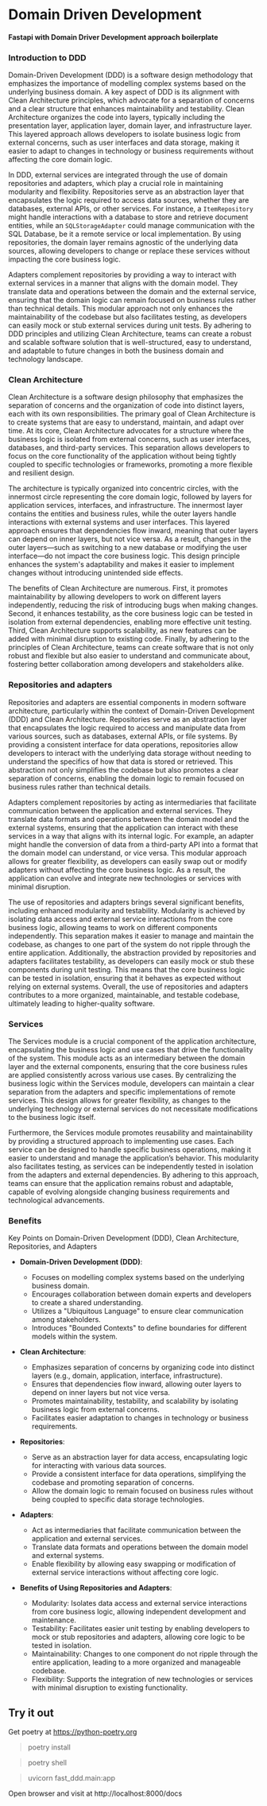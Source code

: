 
# Domain Driven Development
#### Fastapi with Domain Driver Development approach boilerplate


### Introduction to DDD

Domain-Driven Development (DDD) is a software design methodology that emphasizes the importance of modelling complex systems based on the underlying business domain. A key aspect of DDD is its alignment with Clean Architecture principles, which advocate for a separation of concerns and a clear structure that enhances maintainability and testability. Clean Architecture organizes the code into layers, typically including the presentation layer, application layer, domain layer, and infrastructure layer. This layered approach allows developers to isolate business logic from external concerns, such as user interfaces and data storage, making it easier to adapt to changes in technology or business requirements without affecting the core domain logic.

In DDD, external services are integrated through the use of domain repositories and adapters, which play a crucial role in maintaining modularity and flexibility. Repositories serve as an abstraction layer that encapsulates the logic required to access data sources, whether they are databases, external APIs, or other services. For instance, a `ItemRepository` might handle interactions with a database to store and retrieve document entities, while an `SQLStorageAdapter` could manage communication with the SQL Database, be it a remote service or local implementation. By using repositories, the domain layer remains agnostic of the underlying data sources, allowing developers to change or replace these services without impacting the core business logic.

Adapters complement repositories by providing a way to interact with external services in a manner that aligns with the domain model. They translate data and operations between the domain and the external service, ensuring that the domain logic can remain focused on business rules rather than technical details. This modular approach not only enhances the maintainability of the codebase but also facilitates testing, as developers can easily mock or stub external services during unit tests. By adhering to DDD principles and utilizing Clean Architecture, teams can create a robust and scalable software solution that is well-structured, easy to understand, and adaptable to future changes in both the business domain and technology landscape.



### Clean Architecture

Clean Architecture is a software design philosophy that emphasizes the separation of concerns and the organization of code into distinct layers, each with its own responsibilities. The primary goal of Clean Architecture is to create systems that are easy to understand, maintain, and adapt over time. At its core, Clean Architecture advocates for a structure where the business logic is isolated from external concerns, such as user interfaces, databases, and third-party services. This separation allows developers to focus on the core functionality of the application without being tightly coupled to specific technologies or frameworks, promoting a more flexible and resilient design.

The architecture is typically organized into concentric circles, with the innermost circle representing the core domain logic, followed by layers for application services, interfaces, and infrastructure. The innermost layer contains the entities and business rules, while the outer layers handle interactions with external systems and user interfaces. This layered approach ensures that dependencies flow inward, meaning that outer layers can depend on inner layers, but not vice versa. As a result, changes in the outer layers—such as switching to a new database or modifying the user interface—do not impact the core business logic. This design principle enhances the system's adaptability and makes it easier to implement changes without introducing unintended side effects.

The benefits of Clean Architecture are numerous. First, it promotes maintainability by allowing developers to work on different layers independently, reducing the risk of introducing bugs when making changes. Second, it enhances testability, as the core business logic can be tested in isolation from external dependencies, enabling more effective unit testing. Third, Clean Architecture supports scalability, as new features can be added with minimal disruption to existing code. Finally, by adhering to the principles of Clean Architecture, teams can create software that is not only robust and flexible but also easier to understand and communicate about, fostering better collaboration among developers and stakeholders alike.


### Repositories and adapters

Repositories and adapters are essential components in modern software architecture, particularly within the context of Domain-Driven Development (DDD) and Clean Architecture. Repositories serve as an abstraction layer that encapsulates the logic required to access and manipulate data from various sources, such as databases, external APIs, or file systems. By providing a consistent interface for data operations, repositories allow developers to interact with the underlying data storage without needing to understand the specifics of how that data is stored or retrieved. This abstraction not only simplifies the codebase but also promotes a clear separation of concerns, enabling the domain logic to remain focused on business rules rather than technical details.

Adapters complement repositories by acting as intermediaries that facilitate communication between the application and external services. They translate data formats and operations between the domain model and the external systems, ensuring that the application can interact with these services in a way that aligns with its internal logic. For example, an adapter might handle the conversion of data from a third-party API into a format that the domain model can understand, or vice versa. This modular approach allows for greater flexibility, as developers can easily swap out or modify adapters without affecting the core business logic. As a result, the application can evolve and integrate new technologies or services with minimal disruption.

The use of repositories and adapters brings several significant benefits, including enhanced modularity and testability. Modularity is achieved by isolating data access and external service interactions from the core business logic, allowing teams to work on different components independently. This separation makes it easier to manage and maintain the codebase, as changes to one part of the system do not ripple through the entire application. Additionally, the abstraction provided by repositories and adapters facilitates testability, as developers can easily mock or stub these components during unit testing. This means that the core business logic can be tested in isolation, ensuring that it behaves as expected without relying on external systems. Overall, the use of repositories and adapters contributes to a more organized, maintainable, and testable codebase, ultimately leading to higher-quality software.

### Services

The Services module is a crucial component of the application architecture, encapsulating the business logic and use cases that drive the functionality of the system. This module acts as an intermediary between the domain layer and the external components, ensuring that the core business rules are applied consistently across various use cases. By centralizing the business logic within the Services module, developers can maintain a clear separation from the adapters and specific implementations of remote services. This design allows for greater flexibility, as changes to the underlying technology or external services do not necessitate modifications to the business logic itself.

Furthermore, the Services module promotes reusability and maintainability by providing a structured approach to implementing use cases. Each service can be designed to handle specific business operations, making it easier to understand and manage the application’s behavior. This modularity also facilitates testing, as services can be independently tested in isolation from the adapters and external dependencies. By adhering to this approach, teams can ensure that the application remains robust and adaptable, capable of evolving alongside changing business requirements and technological advancements.


### Benefits

Key Points on Domain-Driven Development (DDD), Clean Architecture, Repositories, and Adapters

* **Domain-Driven Development (DDD)**:
  * Focuses on modelling complex systems based on the underlying business domain.
  * Encourages collaboration between domain experts and developers to create a shared understanding.
  * Utilizes a "Ubiquitous Language" to ensure clear communication among stakeholders.
  * Introduces "Bounded Contexts" to define boundaries for different models within the system.


* **Clean Architecture**:
  * Emphasizes separation of concerns by organizing code into distinct layers (e.g., domain, application, interface, infrastructure).
  * Ensures that dependencies flow inward, allowing outer layers to depend on inner layers but not vice versa.
  * Promotes maintainability, testability, and scalability by isolating business logic from external concerns.
  * Facilitates easier adaptation to changes in technology or business requirements.
    

* **Repositories**:
  * Serve as an abstraction layer for data access, encapsulating logic for interacting with various data sources.
  * Provide a consistent interface for data operations, simplifying the codebase and promoting separation of concerns.
  * Allow the domain logic to remain focused on business rules without being coupled to specific data storage technologies.


* **Adapters**:
  * Act as intermediaries that facilitate communication between the application and external services.
  * Translate data formats and operations between the domain model and external systems.
  * Enable flexibility by allowing easy swapping or modification of external service interactions without affecting core logic.


* **Benefits of Using Repositories and Adapters**:
  * Modularity: Isolates data access and external service interactions from core business logic, allowing independent development and maintenance.
  * Testability: Facilitates easier unit testing by enabling developers to mock or stub repositories and adapters, allowing core logic to be tested in isolation.
  * Maintainability: Changes to one component do not ripple through the entire application, leading to a more organized and manageable codebase.
  * Flexibility: Supports the integration of new technologies or services with minimal disruption to existing functionality.


## Try it out

Get poetry at https://python-poetry.org

> poetry install

> poetry shell
 
> uvicorn fast_ddd.main:app

Open browser and visit at http://localhost:8000/docs
